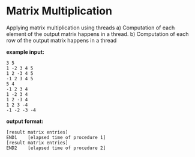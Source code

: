 # Matrix Multiplication
Applying matrix multiplication using threads
a) Computation of each element of the output matrix happens in a thread.
b) Computation of each row of the output matrix happens in  a thread 

**example input:**

```
3 5
1 -2 3 4 5
1 2 -3 4 5
-1 2 3 4 5
5 4
-1 2 3 4
1 -2 3 4
1 2 -3 4
1 2 3 -4
-1 -2 -3 -4
```

**output format:**

```
[result matrix entries]
END1	[elapsed time of procedure 1]
[result matrix entries]
END2	[elapsed time of procedure 2]
```
